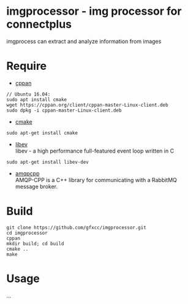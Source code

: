 # imgprocessor - img processor for connectplus

imgprocess can extract and analyze information from images

# Require
* [cppan](https://cppan.org)

```
// Ubuntu 16.04:
sudo apt install cmake
wget https://cppan.org/client/cppan-master-Linux-client.deb
sudo dpkg -i cppan-master-Linux-client.deb
```

* [cmake](https://cmake.org)

```
sudo apt-get install cmake
```

* [libev](http://pod.tst.eu/http://cvs.schmorp.de/libev/ev.pod)  
libev - a high performance full-featured event loop written in C  

```
sudo apt-get install libev-dev
```
* [amqpcpp](https://github.com/CopernicaMarketingSoftware/AMQP-CPP)  
AMQP-CPP is a C++ library for communicating with a RabbitMQ message broker.


# Build

```
git clone https://github.com/gfxcc/imgprocessor.git
cd imgprocessor
cppan
mkdir build; cd build
cmake ..
make
```

# Usage
...



